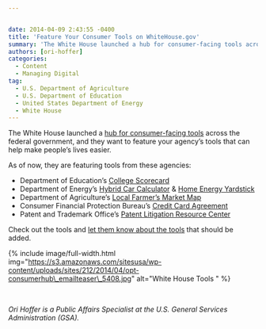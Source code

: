```yaml
---


date: 2014-04-09 2:43:55 -0400
title: 'Feature Your Consumer Tools on WhiteHouse.gov'
summary: 'The White House launched a hub for consumer-facing tools across the federal government, and they want to feature your agency&amp;#8217;s tools that can help make people&amp;#8217;s lives easier. As of now, they are featuring tools from these agencies\: Department of Education&amp;#8217;s College Scorecard Department of Energy&amp;#8217;s Hybrid Car Calculator&nbsp;&amp;amp; Home Energy Yardstick Department of Agriculture&amp;#8217;s'
authors: [ori-hoffer]
categories:
  - Content
  - Managing Digital
tag:
  - U.S. Department of Agriculture
  - U.S. Department of Education
  - United States Department of Energy
  - White House
---
```


The White House launched a [hub for consumer-facing tools](http://www.whitehouse.gov/tools) across the federal government, and they want to feature your agency&#8217;s tools that can help make people&#8217;s lives easier.

As of now, they are featuring tools from these agencies:

  * Department of Education&#8217;s [College Scorecard](http://collegecost.ed.gov/scorecard/)
  * Department of Energy&#8217;s [Hybrid Car Calculator](http://www.fueleconomy.gov/feg/hybridCompare.jsp) & [Home Energy Yardstick](https://www.energystar.gov/index.cfm?fuseaction=HOME_ENERGY_YARDSTICK.showGetStarted)
  * Department of Agriculture&#8217;s [Local Farmer&#8217;s Market Map](http://www.usda.gov/maps/maps/kyfcompassmap.htm)
  * Consumer Financial Protection Bureau&#8217;s [Credit Card Agreement](http://www.consumerfinance.gov/credit-cards/knowbeforeyouowe/)
  * Patent and Trademark Office&#8217;s [Patent Litigation Resource Center](http://www.uspto.gov/patents/litigation/index.jsp)

Check out the tools and [let them know about the tools](http://www.whitehouse.gov/tools/feedback) that should be added.


{% include image/full-width.html img="https://s3.amazonaws.com/sitesusa/wp-content/uploads/sites/212/2014/04/opt-consumerhub\_emailteaser\_5408.jpg" alt="White House Tools " %}

&nbsp;

_Ori Hoffer is a Public Affairs Specialist at the U.S. General Services Administration (GSA)._